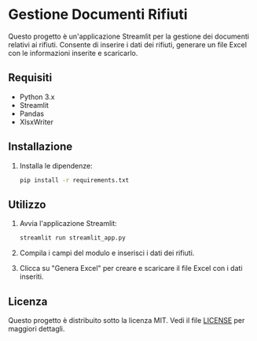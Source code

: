 # Gestione Documenti Rifiuti

Questo progetto è un'applicazione Streamlit per la gestione dei documenti relativi ai rifiuti. Consente di inserire i dati dei rifiuti, generare un file Excel con le informazioni inserite e scaricarlo.

## Requisiti

- Python 3.x
- Streamlit
- Pandas
- XlsxWriter

## Installazione

1. Installa le dipendenze:
    ```bash
    pip install -r requirements.txt
    ```

## Utilizzo

1. Avvia l'applicazione Streamlit:
    ```bash
    streamlit run streamlit_app.py
    ```

2. Compila i campi del modulo e inserisci i dati dei rifiuti.

3. Clicca su "Genera Excel" per creare e scaricare il file Excel con i dati inseriti.

## Licenza

Questo progetto è distribuito sotto la licenza MIT. Vedi il file [LICENSE](LICENSE) per maggiori dettagli.